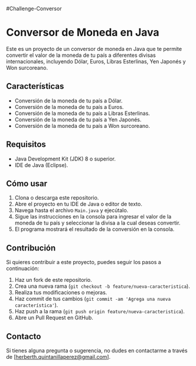 #Challenge-Conversor
# Conversor de Moneda en Java

Este es un proyecto de un conversor de moneda en Java que te permite convertir el valor de la moneda de tu país 
a diferentes divisas internacionales, incluyendo Dólar, Euros, Libras Esterlinas, Yen Japonés y Won surcoreano.

## Características

- Conversión de la moneda de tu país a Dólar.
- Conversión de la moneda de tu país a Euros.
- Conversión de la moneda de tu país a Libras Esterlinas.
- Conversión de la moneda de tu país a Yen Japonés.
- Conversión de la moneda de tu país a Won surcoreano.

## Requisitos

- Java Development Kit (JDK) 8 o superior.
- IDE de Java (Eclipse).

## Cómo usar

1. Clona o descarga este repositorio.
2. Abre el proyecto en tu IDE de Java o editor de texto.
3. Navega hasta el archivo `Main.java` y ejecútalo.
4. Sigue las instrucciones en la consola para ingresar el valor de la moneda de tu país y seleccionar la divisa a la cual deseas convertir.
5. El programa mostrará el resultado de la conversión en la consola.

## Contribución

Si quieres contribuir a este proyecto, puedes seguir los pasos a continuación:

1. Haz un fork de este repositorio.
2. Crea una nueva rama (`git checkout -b feature/nueva-caracteristica`).
3. Realiza tus modificaciones o mejoras.
4. Haz commit de tus cambios (`git commit -am 'Agrega una nueva característica'`).
5. Haz push a la rama (`git push origin feature/nueva-caracteristica`).
6. Abre un Pull Request en GitHub.


## Contacto

Si tienes alguna pregunta o sugerencia, no dudes en contactarme a través de [herberth.quintanillaperez@gmail.com].


